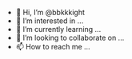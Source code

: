 - 👋 Hi, I’m @bbkkkight
- 👀 I’m interested in ...
- 🌱 I’m currently learning ...
- 💞️ I’m looking to collaborate on ...
- 📫 How to reach me ...

<!---
bbkkkight/bbkkkight is a ✨ special ✨ repository because its `README.md` (this file) appears on your GitHub profile.
You can click the Preview link to take a look at your changes.
--->
